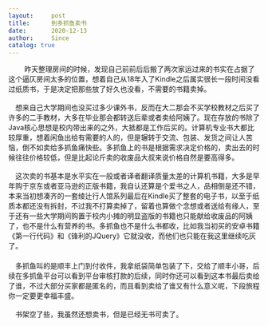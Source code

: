 ```yaml
---
layout:     post
title:      到多抓鱼卖书
date:       2020-12-13
author:     Since
catalog: true
---
```


　　
  昨天整理房间的时候，发现自己前前后后搬了两次家运过来的书实在占据了这个逼仄房间太多的位置，想着自己从18年入了Kindle之后属实很长一段时间没看过纸质书，于是决定把那些放了好久也没看，不需要的书籍卖掉。
<br>
<br>&ensp;&ensp;想来自己大学期间也没买过多少课外书，反而在大二那会不买学校教材之后买了许多的二手教材，大多在毕业那会都转送后辈或者卖给阿姨了。现在存放的书除了Java核心思想是校内带出来的之外，大抵都是工作后买的。计算机专业书大都比较厚重，想着闲鱼出给有需要的人的，但是辗转于交流、包装、发货之间让人苦恼，倒不如卖给多抓鱼痛快些。多抓鱼上的书是根据需求决定价格的，卖出去的时候往往价格较低，但是比起论斤卖的收废品大叔来说价格自然是要高得多。
<br>
<br>&ensp;&ensp;这次卖的书基本是水平实在一般或者译者翻译质量太差的计算机书籍，大多是早年购于京东或者亚马逊的正版书籍，我自认还算是个爱书之人，品相倒是还不错，本来当初想凑齐的一套绫辻行人馆系列最后在Kindle买了整套的电子书，以至于纸质本都还没有拆封，不过我不打算卖掉了，留着也算做个念想或者送给有缘人，至于还有一些大学期间购置于校内小摊的明显盗版的书籍也只能献给收废品的阿姨了，也不是什么有营养的书。多抓鱼也不是什么书都收，比如我当初买的安卓书籍《第一行代码》和《锋利的JQuery》它就没收，而他们也只能在我这里继续吃灰了。
<br>　　
<br>&ensp;&ensp;多抓鱼叫的是顺丰上门到付收件，我拿纸袋简单包装了下，交给了顺丰小哥，后续在多抓鱼平台可以看到平台审核打款的后续，同时你还可以看到这本书最后卖给了谁，不过大部分买家都是匿名的，而且看到卖给了谁又有什么意义呢，下段旅程你一定要更幸福丰盛。
<br>
<br>&ensp;&ensp;书架空了些，我虽然还想卖书，但是已经无书可卖了。    
